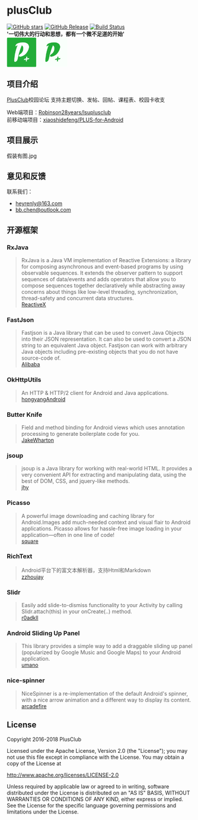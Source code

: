 # plusClub
[![GitHub stars](https://img.shields.io/github/stars/WithLei/plusClub.svg)](https://github.com/WithLei/plusClub/stargazers)
[![GitHub Release](https://img.shields.io/github/release/WithLei/plusClub/all.svg)](https://github.com/WithLei/plusClub/releases)
[![Build Status](https://travis-ci.org/WithLei/plusClub.svg?branch=master)](https://travis-ci.org/WithLei/plusClub)  
**'一切伟大的行动和思想，都有一个微不足道的开始'**  
<img src="https://github.com/WithLei/plusClub/blob/master/screenshots/pluslogo.jpg" width="80" hegiht="80" align=center />
<img src="https://github.com/WithLei/plusClub/blob/master/screenshots/pluslogo_round.jpg" width="80" hegiht="80" align=center />  

## 项目介绍
[PlusClub](http://118.24.0.78/#/home)校园论坛
支持主题切换、发帖、回帖、课程表、校园卡收支

Web端项目：[Robinson28years/lsuplusclub](https://github.com/Robinson28years/lsuplusclub)  
前移动端项目：[xiaoshidefeng/PLUS-for-Android](https://github.com/xiaoshidefeng/PLUS-for-Android)

## 项目展示
假装有图.jpg

## 意见和反馈
联系我们：
 - heyrenly@163.com
 - bb.chen@outlook.com

## 开源框架
### RxJava
>RxJava is a Java VM implementation of Reactive Extensions: a library for composing asynchronous and event-based programs by using observable sequences.
It extends the observer pattern to support sequences of data/events and adds operators that allow you to compose sequences together declaratively while abstracting away concerns about things like low-level threading, synchronization, thread-safety and concurrent data structures.  
[ReactiveX](https://github.com/ReactiveX/RxJava)

### FastJson  
>Fastjson is a Java library that can be used to convert Java Objects into their JSON representation. It can also be used to convert a JSON string to an equivalent Java object. Fastjson can work with arbitrary Java objects including pre-existing objects that you do not have source-code of.  
>[Alibaba](https://github.com/alibaba/fastjson)

### OkHttpUtils
>An HTTP & HTTP/2 client for Android and Java applications.  
[hongyangAndroid](https://github.com/hongyangAndroid/okhttputils)

### Butter Knife
>Field and method binding for Android views which uses annotation processing to generate boilerplate code for you.  
[JakeWharton](https://github.com/JakeWharton/butterknife)

### jsoup
>jsoup is a Java library for working with real-world HTML. It provides a very convenient API for extracting and manipulating data, using the best of DOM, CSS, and jquery-like methods.  
[jhy](https://github.com/jhy/jsoup)

### Picasso
>A powerful image downloading and caching library for Android.Images add much-needed context and visual flair to Android applications. Picasso allows for hassle-free image loading in your application—often in one line of code!  
[square](https://github.com/square/picasso)

### RichText
>Android平台下的富文本解析器，支持Html和Markdown  
[zzhoujay](https://github.com/zzhoujay/RichText)

### Slidr
>Easily add slide-to-dismiss functionality to your Activity by calling Slidr.attach(this) in your onCreate(..) method.  
[r0adkll](https://github.com/r0adkll/Slidr)

### Android Sliding Up Panel
>This library provides a simple way to add a draggable sliding up panel (popularized by Google Music and Google Maps) to your Android application.  
[umano](https://github.com/umano/AndroidSlidingUpPanel)

### nice-spinner
>NiceSpinner is a re-implementation of the default Android's spinner, with a nice arrow animation and a different way to display its content.  
[arcadefire](https://github.com/arcadefire/nice-spinner)

## License
Copyright 2016-2018 PlusClub  

Licensed under the Apache License, Version 2.0 (the "License");
you may not use this file except in compliance with the License.
You may obtain a copy of the License at

   http://www.apache.org/licenses/LICENSE-2.0

Unless required by applicable law or agreed to in writing, software
distributed under the License is distributed on an "AS IS" BASIS,
WITHOUT WARRANTIES OR CONDITIONS OF ANY KIND, either express or implied.
See the License for the specific language governing permissions and
limitations under the License.
